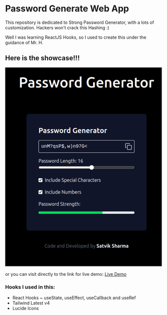 # Password Generate Web App

This repository is dedicated to Strong Password Generator, with a lots of customization. Hackers won't crack this Hashing :)

Well I was learning ReactJS Hooks, so I used to create this under the guidance of Mr. H.

## Here is the showcase!!!
![alt text](image.png)

or you can visit directly to the link for live demo:
<a href="https://password-generator-kappa-indol-38.vercel.app/" target="_blank">Live Demo</a>


### Hooks I used in this:
- React Hooks ~ useState, useEffect, useCallback and useRef
- Tailwind Latest v4
- Lucide Icons
